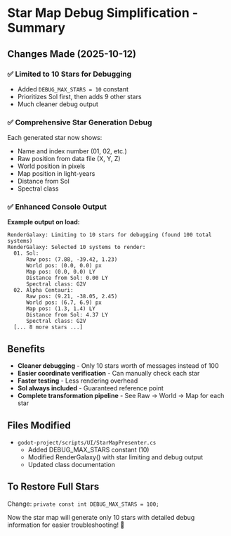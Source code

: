 # Star Map Debug Simplification - Summary

## Changes Made (2025-10-12)

### ✅ Limited to 10 Stars for Debugging
- Added `DEBUG_MAX_STARS = 10` constant  
- Prioritizes Sol first, then adds 9 other stars
- Much cleaner debug output

### ✅ Comprehensive Star Generation Debug
Each generated star now shows:
- Name and index number (01, 02, etc.)
- Raw position from data file (X, Y, Z)
- World position in pixels  
- Map position in light-years
- Distance from Sol
- Spectral class

### ✅ Enhanced Console Output
**Example output on load:**
```
RenderGalaxy: Limiting to 10 stars for debugging (found 100 total systems)
RenderGalaxy: Selected 10 systems to render:
  01. Sol:
      Raw pos: (7.88, -39.42, 1.23)
      World pos: (0.0, 0.0) px
      Map pos: (0.0, 0.0) LY
      Distance from Sol: 0.00 LY
      Spectral class: G2V
  02. Alpha Centauri:
      Raw pos: (9.21, -38.05, 2.45)  
      World pos: (6.7, 6.9) px
      Map pos: (1.3, 1.4) LY
      Distance from Sol: 4.37 LY 
      Spectral class: G2V
  [... 8 more stars ...]
```

## Benefits
- **Cleaner debugging** - Only 10 stars worth of messages instead of 100
- **Easier coordinate verification** - Can manually check each star
- **Faster testing** - Less rendering overhead
- **Sol always included** - Guaranteed reference point
- **Complete transformation pipeline** - See Raw → World → Map for each star

## Files Modified
- `godot-project/scripts/UI/StarMapPresenter.cs`
  - Added DEBUG_MAX_STARS constant (10)
  - Modified RenderGalaxy() with star limiting and debug output
  - Updated class documentation

## To Restore Full Stars
Change: `private const int DEBUG_MAX_STARS = 100;`

Now the star map will generate only 10 stars with detailed debug information for easier troubleshooting! 🌟